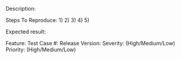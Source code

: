 Description:


Steps To Reproduce:
1) 
2) 
3) 
4) 
5) 

Expected result: 

Feature: 
Test Case #:
Release Version: 
Severity: (High/Medium/Low) 
Priority: (High/Medium/Low) 
